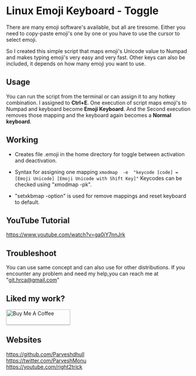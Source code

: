 # Linux Emoji Keyboard - Toggle

There are many emoji software's available, but all are tiresome. Either you need to copy-paste emoji's one by one or you have to use the cursor to select emoji.

So I created this simple script that maps emoji's Unicode value to Numpad and makes typing emoji's very easy and very fast. Other keys can also be included, it depends on how many emoji you want to use.

## Usage

You can run the script from the terminal or can assign it to any hotkey combination. I assigned to **Ctrl+E**.
One execution of script maps emoji's to Numpad and keyboard become **Emoji Keyboard**. And the Second execution removes those mapping and the keyboard again becomes a **Normal keyboard**.

## Working

* Creates file .emoji in the home directory for toggle between activation and deactivation.

* Syntax for assigning one mapping
	```xmodmap  -e  "keycode [code] = [Emoji Unicode] [Emoji Unicode with Shift Key]"```
	Keycodes can be checked using "xmodmap -pk".

* "setxkbmap -option" is used for remove mappings and reset keyboard to default.

## YouTube Tutorial
https://www.youtube.com/watch?v=ga0iY7nnJrk

## Troubleshoot

You can use same concept and can also use for other distributions. If you encounter any problem and  need my help,you can reach me at "git.hrca@gmail.com"


## Liked my work?
<a href="https://www.buymeacoffee.com/parveshmonu" target="_blank"><img src="https://www.buymeacoffee.com/assets/img/custom_images/orange_img.png" alt="Buy Me A Coffee" style="height: 41px !important;width: 174px !important;box-shadow: 0px 3px 2px 0px rgba(190, 190, 190, 0.5) !important;-webkit-box-shadow: 0px 3px 2px 0px rgba(190, 190, 190, 0.5) !important;" ></a>

## Websites
https://github.com/Parveshdhull
<br />https://twitter.com/ParveshMonu
<br />https://youtube.com/right2trick

